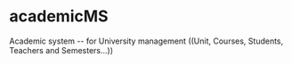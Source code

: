 # academicMS
Academic system -- for University management ((Unit, Courses, Students, Teachers and Semesters...))
